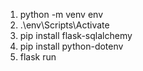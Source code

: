 1. python -m venv env
2. .\env\Scripts\Activate
3. pip install flask-sqlalchemy
4. pip install python-dotenv
5. flask run